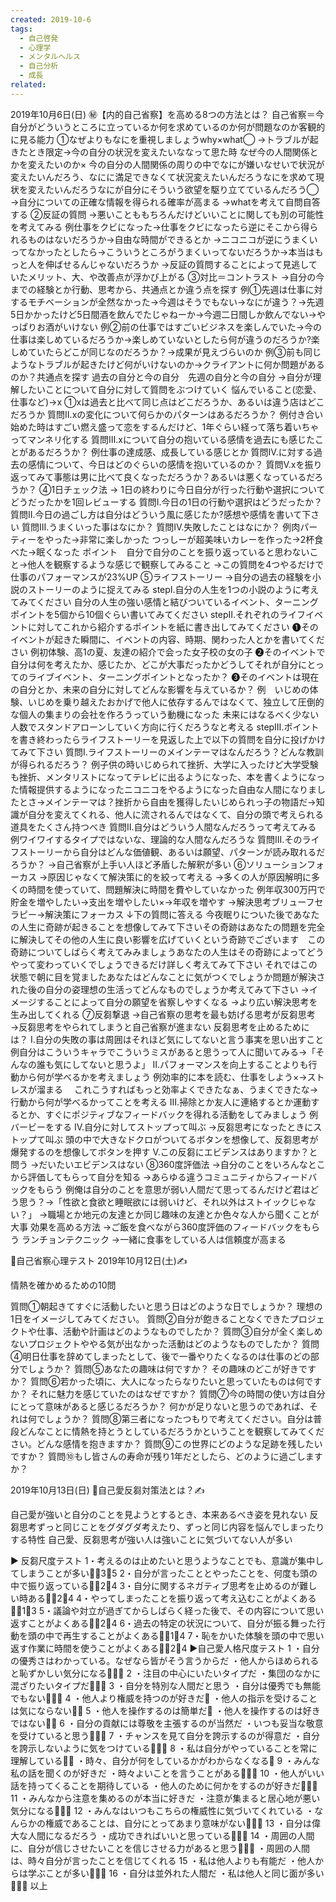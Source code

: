 ```yaml
---
created: 2019-10-6
tags:
  - 自己啓発
  - 心理学
  - メンタルヘルス
  - 自己分析
  - 成長
related:
---
```


2019年10月6日(日)
㊙️【内的自己省察】を高める8つの方法とは？
自己省察＝今自分がどういうところに立っているか何を求めているのか何が問題なのか客観的に見る能力
①なぜよりもなにを重視しましょうwhy×what◯
→トラブルが起きたとき限定→今の自分の状況を変えたいななって思た時
なぜ今の人間関係とかを変えたいのか×
今の自分の人間関係の周りの中でなにが嫌いなせいで状況が変えたいんだろう、なにに満足できなくて状況変えたいんだろうなにを求めて現状を変えたいんだろうなにが自分にそういう欲望を駆り立てているんだろう◯
→自分についての正確な情報を得られる確率が高まる
→whatを考えて自問自答する
②反証の質問
→悪いことももちろんだけどいいことに関しても別の可能性を考えてみる
例仕事をクビになった→仕事をクビになったら逆にそこから得られるものはないだろうか→自由な時間ができるとか
→ニコニコが逆にうまくいってなかったとしたら→こういうところがうまくいってないだろうか→本当はもっと人を伸ばせるんじゃないだろうか
→反証の質問することによって見逃していたメリット、大、や改善点が浮かび上がる
③対比＝コントラスト
→自分の今までの経験とか行動、思考から、共通点とか違う点を探す
例①先週は仕事に対するモチベーションが全然なかった→今週はそうでもない→なにが違う？→先週5日かかったけど5日間酒を飲んでたじゃねーか→今週二日間しか飲んでない→やっぱりお酒がいけない
例②前の仕事ではすごいビジネスを楽しんでいた→今の仕事は楽しめているだろうか→楽しめていないとしたら何が違うのだろうか?楽しめていたらどこが同じなのだろうか？→成果が見えづらいのか
例③前も同じようなトラブルが起きたけど何がいけないのか→クライアントに何か問題があるのか？共通点を探す
過去の自分と今の自分　先週の自分と今の自分
→自分が理解したいことについて自分に対して質問をぶつけていく
悩んでいること(恋愛、仕事など)→x
①xは過去と比べて同じ点はどこだろうか、あるいは違う店はどこだろうか
質問Ⅱ.xの変化について何らかのパターンはあるだろうか？
例付き合い始めた時はすごい燃え盛って恋をするんだけど、1年ぐらい経って落ち着いちゃってマンネリ化する
質問Ⅲ.xについて自分の抱いている感情を過去にも感じたことがあるだろうか？
例仕事の達成感、成長している感じとか
質問Ⅳ.に対する過去の感情について、今日はどのぐらいの感情を抱いているのか？
質問Ⅴ.xを振り返ってみて事態は男に比べて良くなっただろうか？あるいは悪くなっているだろうか？
④1日チェック法
→ 1日の終わりに今日自分が行った行動や選択についてどうだったかを1回レビューする
質問Ⅰ.今日の1日の行動や選択はどうだったか？
質問Ⅱ.今日の過ごし方は自分はどういう風に感じたか?感想や感情を書いて下さい
質問Ⅲ.うまくいった事はなにか？
質問Ⅳ.失敗したことはなにか？
例肉パーティーをやった→非常に楽しかった
つっしーが超美味いカレーを作った→2杯食べた→眠くなった
ポイント　自分で自分のことを振り返っていると思わないこと→他人を観察するような感じで観察してみること
→この質問を4つやるだけで仕事のパフォーマンスが23%UP
⑤ライフストーリー
→自分の過去の経験を小説のストーリーのように捉えてみる
stepⅠ.自分の人生を1つの小説のように考えてみてください
自分の人生の強い感情と結びついているイベント、ターニングポイントを5個から10個ぐらい書いてみてください
stepⅡ.それぞれのライフイベントに対してこれから紹介するポイントを紙に書き出してみてください
❶そのイベントが起きた瞬間に、イベントの内容、時期、関わった人とかを書いてください
例初体験、高1の夏、友達の紹介で会った女子校の女の子
❷そのイベントで自分は何を考えたか、感じたか、どこが大事だったかどうしてそれが自分にとってのライブイベント、ターニングポイントとなったか？
❸そのイベントは現在の自分とか、未来の自分に対してどんな影響を与えているか？
例　いじめの体験、いじめを乗り越えたおかげで他人に依存するんではなくて、独立して圧倒的な個人の集まりの会社を作ろうっていう動機になった
未来にはなるべく少ない人数でスタンドアローンしていく方向に行くだろうなと考える
stepⅢ.ポイントを書き終わったらライフストーリーを見返した上で以下の質問を自分に投げかけてみて下さい
質問Ⅰ.ライフストーリーのメインテーマはなんだろう？どんな教訓が得られるだろう？
例子供の時いじめられて挫折、大学に入ったけど大学受験も挫折、メンタリストになってテレビに出るようになった、本を書くようになった情報提供するようになったニコニコをやるようになった自由な人間になりましたとさ→メインテーマは？挫折から自由を獲得したいじめられっ子の物語だ→知識が自分を変えてくれる、他人に流されるんではなくて、自分の頭で考えられる道具をたくさん持つべき
質問Ⅱ.自分はどういう人間なんだろうって考えてみる
例ワイワイするタイプではないな、理論的な人間なんだろうな
質問Ⅲ.そのライフストーリーから自分はどんな価値観、あるいは願望、パターンが読み取れるだろうか？
→自己省察が上手い人ほど矛盾した解釈が多い
⑥ソリューションフォーカス
→原因じゃなくて解決策に的を絞って考える
→多くの人が原因解明に多くの時間を使っていて、問題解決に時間を費やしていなかった
例年収300万円で貯金を増やしたい→支出を増やしたい×→年収を増やす
→解決思考ブリューフセラピー→解決策にフォーカス
↓下の質問に答える
今夜眠りについた後であなたの人生に奇跡が起きることを想像してみて下さいその奇跡はあなたの問題を完全に解決してその他の人生に良い影響を広げていくという奇跡でございます　この奇跡についてしばらく考えてみみましょうあなたの人生はその奇跡によってどうやって変わっていくでしょうできるだけ詳しく考えてみて下さい
それではこの状態で朝に目を覚ましたあなたはどんなことに気がつくでしょうか問題が解決された後の自分の姿理想の生活ってどんなものでしょうか考えてみて下さい
→イメージすることによって自分の願望を省察しやすくなる
→より広い解決思考を生み出してくれる
⑦反芻撃退
→自己省察の思考を最も妨げる思考が反芻思考
→反芻思考をやられてしまうと自己省察が進まない
反芻思考を止めるためには？
Ⅰ.自分の失敗の事は周囲はそれほど気にしてないと言う事実を思い出すこと
例自分はこういうキャラでこういうミスがあると思うって人に聞いてみる→「そんなの誰も気にしてないと思うよ」
Ⅱ.パフォーマンスを向上することよりも行動から何が学べるかを考えましょう
例効率的に本を読む、仕事をしよう×→ストレスが溜まる
　これこうすればもっと効率よくできたなぁ、うまくできたな→行動から何が学べるかってことを考える
Ⅲ.掃除とか友人に連絡するとか運動するとか、すぐにポジティブなフィードバックを得れる活動をしてみましょう
例　バービーをする
Ⅳ.自分に対してストップって叫ぶ
→反芻思考になったときにストップて叫ぶ
頭の中で大きなドクロがついてるボタンを想像して、反芻思考が爆発するのを想像してボタンを押す
Ⅴ.この反芻にエビデンスはありますか？と問う
→だいたいエビデンスはない
⑧360度評価法
→自分のことをいろんなとこから評価してもらって自分を知る
→あらゆる違うコミュニティからフィードバックをもらう
例俺は自分のことを意思が弱い人間だて思ってるんだけど君はどう思う？→「性欲と食欲と睡眠欲には弱いけど、それ以外はストイックじゃない？」
→職場とか地元の友達とか同じ趣味の友達とか色々な人から聞くことが大事
効果を高める方法
→ご飯を食べながら360度評価のフィードバックをもらう
ランチョンテクニック
→一緒に食事をしている人は信頼度が高まる



🧮自己省察心理テスト 2019年10月12日(土)✍️


情熱を確かめるための10問

質問①朝起きてすぐに活動したいと思う日はどのような日でしょうか？ 理想の1日をイメージしてみてください。
質問②自分が飽きることなくできたプロジェクトや仕事、活動や計画はどのようなものでしたか？
質問③自分が全く楽しめないプロジェクトややる気が出なかった活動はどのようなものでしたか？
質問④明日仕事を辞めてしまったとして、後で一番やりたくなるのは仕事のどの部分でしょうか？
質問⑤あなたの趣味は何ですか？ その趣味のどこが好きですか？
質問⑥若かった頃に、大人になったらなりたいと思っていたものは何ですか？ それに魅力を感じていたのはなぜですか？
質問⑦今の時間の使い方は自分にとって意味があると感じるだろうか？ 何かが足りないと思うのであれば、それは何でしょうか？
質問⑧第三者になったつもりで考えてください。自分は普段どんなことに情熱を持とうとしているだろうかということを観察してみてください。どんな感情を抱きますか？
質問⑨この世界にどのような足跡を残したいですか？
質問⑩もし皆さんの寿命が残り1年だとしたら、どのように過ごしますか？


2019年10月13日(日)
🏩自己愛反芻対策法とは？✍️

自己愛が強いと自分のことを見ようとするとき、本来あるべき姿を見れない
反芻思考ずっと同じことをグダグダ考えたり、ずっと同じ内容を悩んでしまったりする特性
自己愛、反芻思考が強い人は強いことに気づいてない人が多い


▶︎ 反芻尺度テスト
1・考えるのは止めたいと思うようなことでも、意識が集中してしまうことが多い👦🏻3👧5
2・自分が言ったこととやったことを、何度も頭の中で振り返っている👦🏻2👧4
3・自分に関するネガティブ思考を止めるのが難しい時ある👦🏻2👧4
4・やってしまったことを振り返って考え込むことがよくある👦🏻1👧3
5・議論や対立が過ぎてからしばらく経った後で、その内容について思い返すことがよくある👦🏻2👧4
6・過去の特定の状況について、自分が振る舞った行動を頭の中で再生することがよくある👦🏻1👧4
7・恥をかいた体験を頭の中で思い返す作業に時間を使うことがよくある👦🏻2👧4
▶︎自己愛人格尺度テスト
1
・自分の優秀さはわかっている。なぜなら皆がそう言うからだ
・他人からほめられると恥ずかしい気分になる👦🏻👧
2
・注目の中心にいたいタイプだ
・集団のなかに混ざりたいタイプだ👦🏻👧
3
・自分を特別な人間だと思う
・自分は優秀でも無能でもない👦🏻👧
4
・他人より権威を持つのが好きだ👧
・他人の指示を受けることは気にならない👦🏻
5
・他人を操作するのは簡単だ👧
・他人を操作するのは好きではない👦🏻
6
・自分の貢献には尊敬を主張するのが当然だ
・いつも妥当な敬意を受けていると思う👦🏻👧
7
・チャンスを見て自分を誇示するのが得意だ
・自分を誇示しないように気をつけている👦🏻👧
8
・私は自分がやっていることを常に理解している👦🏻
・時々、自分が何をしているかがわからなくなる👧
9
・みんな私の話を聞くのが好きだ
・時々よいことを言うことがある👦🏻👧
10
・他人がいい話を持ってくることを期待している
・他人のために何かをするのが好きだ👦🏻👧
11
・みんなから注意を集めるのが本当に好きだ
・注意が集まると居心地が悪い気分になる👦🏻👧
12
・みんなはいつもこちらの権威性に気づいてくれている
・なんらかの権威であることは、自分にとってあまり意味がない👦🏻👧
13
・自分は偉大な人間になるだろう
・成功できればいいと思っている👦🏻👧
14
・周囲の人間に、自分が信じさせたいことを信じさせる力があると思う👦🏻👧
・周囲の人間は、時々自分が言ったことを信じてくれる
15
・私は他人よりも有能だ
・他人からは学ぶことが多い👦🏻👧
16
・自分は並外れた人間だ
・私は他人と同じ面が多い👦🏻👧
以上

